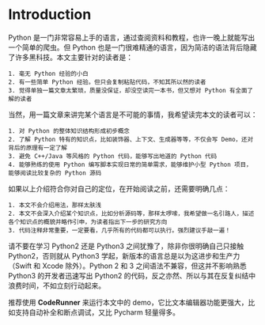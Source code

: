# Introduction

Python 是一门非常容易上手的语言，通过查阅资料和教程，也许一晚上就能写出一个简单的爬虫。但 Python 也是一门很难精通的语言，因为简洁的语法背后隐藏了许多黑科技。本文主要针对的读者是：

	1. 毫无 Python 经验的小白
	2. 有一些简单 Python 经验。但只会复制粘贴代码，不知其所以然的读者
	3. 觉得单独一篇文章太繁琐，质量没保证，却没空读完一本书，但又想对 Python 有全面了解的读者

当然，用一篇文章来讲完某个语言是不可能的事情，我希望读完本文的读者可以：

	1. 对 Python 的整体知识结构形成初步概念
	2. 了解 Python 特有的知识点，比如装饰器、上下文、生成器等等，不仅会写 Demo，还对背后的原理有一定了解
	3. 避免 C++/Java 等风格的 Python 代码，能够写出地道的 Python 代码
	4. 能够熟练的使用 Python 编写脚本实现日常的简单需求，能够维护小型 Python 项目，能够阅读比较复杂的 Python 源码

如果以上介绍符合你对自己的定位，在开始阅读之前，还需要明确几点：

	1. 本文不会介绍用法，那样太肤浅
	2. 本文不会深入介绍某个知识点，比如分析源码等，那样太啰嗦，我希望做一名引路人，描述各个知识点的概貌并略作引申，为读者指出下一步的研究方向
	3. 代码注释非常重要，一定要看，几乎所有的代码都可以执行。强烈建议手敲一遍！
	


请不要在学习 Python2 还是 Python3 之间犹豫了，除非你很明确自己只接触 Python2，否则就从 Python3 学起，新版本的语言总是以为这进步和生产力（Swift 和 Xcode 除外）。Python 2 和 3 之间语法不兼容，但这并不影响熟悉 Python3 的开发者迅速写出 Python2 的代码，反之亦然、所以与其在反复纠结中浪费时间，不如立刻行动起来。

推荐使用 **CodeRunner** 来运行本文中的 demo，它比文本编辑器功能更强大，比如支持自动补全和断点调试，又比 Pycharm 轻量得多。
